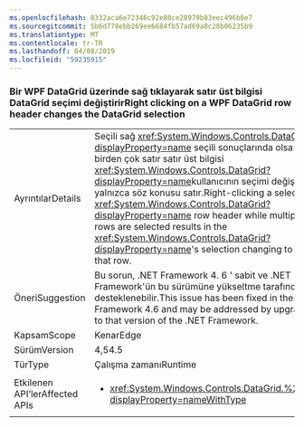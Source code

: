 ```yaml
---
ms.openlocfilehash: 8332aca6e72346c92e80ce28979b83eec496b0e7
ms.sourcegitcommit: 5b6d778ebb269ee6684fb57ad69a8c28b06235b9
ms.translationtype: MT
ms.contentlocale: tr-TR
ms.lasthandoff: 04/08/2019
ms.locfileid: "59235915"
---
```

### <a name="right-clicking-on-a-wpf-datagrid-row-header-changes-the-datagrid-selection"></a><span data-ttu-id="3d77e-101">Bir WPF DataGrid üzerinde sağ tıklayarak satır üst bilgisi DataGrid seçimi değiştirir</span><span class="sxs-lookup"><span data-stu-id="3d77e-101">Right clicking on a WPF DataGrid row header changes the DataGrid selection</span></span>

|   |   |
|---|---|
|<span data-ttu-id="3d77e-102">Ayrıntılar</span><span class="sxs-lookup"><span data-stu-id="3d77e-102">Details</span></span>|<span data-ttu-id="3d77e-103">Seçili sağ <xref:System.Windows.Controls.DataGrid?displayProperty=name> seçili sonuçlarında olsa da birden çok satır satır üst bilgisi <xref:System.Windows.Controls.DataGrid?displayProperty=name>kullanıcının seçimi değiştirme yalnızca söz konusu satır.</span><span class="sxs-lookup"><span data-stu-id="3d77e-103">Right-clicking a selected <xref:System.Windows.Controls.DataGrid?displayProperty=name> row header while multiple rows are selected results in the <xref:System.Windows.Controls.DataGrid?displayProperty=name>'s selection changing to only that row.</span></span>|
|<span data-ttu-id="3d77e-104">Öneri</span><span class="sxs-lookup"><span data-stu-id="3d77e-104">Suggestion</span></span>|<span data-ttu-id="3d77e-105">Bu sorun, .NET Framework 4. 6 ' sabit ve .NET Framework'ün bu sürümüne yükseltme tarafından desteklenebilir.</span><span class="sxs-lookup"><span data-stu-id="3d77e-105">This issue has been fixed in the .NET Framework 4.6 and may be addressed by upgrading to that version of the .NET Framework.</span></span>|
|<span data-ttu-id="3d77e-106">Kapsam</span><span class="sxs-lookup"><span data-stu-id="3d77e-106">Scope</span></span>|<span data-ttu-id="3d77e-107">Kenar</span><span class="sxs-lookup"><span data-stu-id="3d77e-107">Edge</span></span>|
|<span data-ttu-id="3d77e-108">Sürüm</span><span class="sxs-lookup"><span data-stu-id="3d77e-108">Version</span></span>|<span data-ttu-id="3d77e-109">4,5</span><span class="sxs-lookup"><span data-stu-id="3d77e-109">4.5</span></span>|
|<span data-ttu-id="3d77e-110">Tür</span><span class="sxs-lookup"><span data-stu-id="3d77e-110">Type</span></span>|<span data-ttu-id="3d77e-111">Çalışma zamanı</span><span class="sxs-lookup"><span data-stu-id="3d77e-111">Runtime</span></span>|
|<span data-ttu-id="3d77e-112">Etkilenen API’ler</span><span class="sxs-lookup"><span data-stu-id="3d77e-112">Affected APIs</span></span>|<ul><li><xref:System.Windows.Controls.DataGrid.%23ctor?displayProperty=nameWithType></li></ul>|
